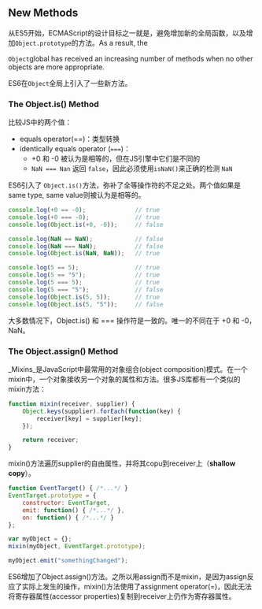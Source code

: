 ## New Methods

从ES5开始，ECMAScript的设计目标之一就是，避免增加新的全局函数，以及增加`Object.prototype`的方法。As a result, the

`Object`global has received an increasing number of methods when no other objects are more appropriate.

ES6在`Object`全局上引入了一些新方法。

### The Object.is\(\) Method

比较JS中的两个值：

* equals operator\(==\)：类型转换
* identically equals operator \(`===`\)：
  * +0 和 -0 被认为是相等的，但在JS引擎中它们是不同的
  * `NaN === Nan` 返回 `false`，因此必须使用`isNaN()`来正确的检测 `NaN`

ES6引入了 `Object.is()`方法，弥补了全等操作符的不足之处。两个值如果是 same type, same value则被认为是相等的。

```js
console.log(+0 == -0);              // true
console.log(+0 === -0);             // true
console.log(Object.is(+0, -0));     // false

console.log(NaN == NaN);            // false
console.log(NaN === NaN);           // false
console.log(Object.is(NaN, NaN));   // true

console.log(5 == 5);                // true
console.log(5 == "5");              // true
console.log(5 === 5);               // true
console.log(5 === "5");             // false
console.log(Object.is(5, 5));       // true
console.log(Object.is(5, "5"));     // false
```

大多数情况下，Object.is\(\) 和 === 操作符是一致的。唯一的不同在于 +0 和 -0，NaN。

### The Object.assign\(\) Method

_Mixins_是JavaScript中最常用的对象组合\(object composition\)模式。在一个mixin中，一个对象接收另一个对象的属性和方法。很多JS库都有一个类似的mixin方法：

```js
function mixin(receiver, supplier) {
    Object.keys(supplier).forEach(function(key) {
        receiver[key] = supplier[key];
    });

    return receiver;
}
```

mixin\(\)方法遍历supplier的自由属性，并将其copu到receiver上（**shallow copy**）。

```js
function EventTarget() { /*...*/ }
EventTarget.prototype = {
    constructor: EventTarget,
    emit: function() { /*...*/ },
    on: function() { /*...*/ }
};

var myObject = {};
mixin(myObject, EventTarget.prototype);

myObject.emit("somethingChanged");
```

ES6增加了Object.assign\(\)方法。之所以用assign而不是mixin，是因为assign反应了实际上发生的操作，mixin\(\)方法使用了assignment operator\(=\)，因此无法将寄存器属性\(accessor properties\)复制到receiver上仍作为寄存器属性。

